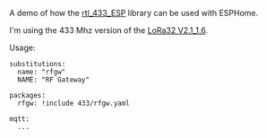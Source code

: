 A demo of how the [rtl_433_ESP](https://github.com/NorthernMan54/rtl_433_ESP)
library can be used with ESPHome.

I'm using the 433 Mhz version of the [LoRa32 V2.1_1.6](https://www.lilygo.cc/products/lora3).

Usage:

```
substitutions:
  name: "rfgw"
  NAME: "RF Gateway"

packages:
  rfgw: !include 433/rfgw.yaml

mqtt:
  ...
```

